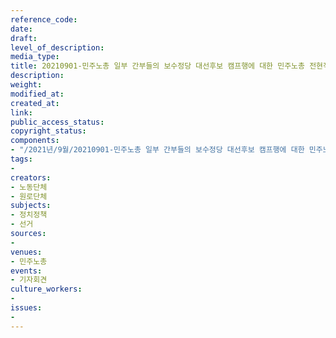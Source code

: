 ```yaml
---
reference_code: 
date: 
draft: 
level_of_description: 
media_type: 
title: 20210901-민주노총 일부 간부들의 보수정당 대선후보 캠프행에 대한 민주노총 전현직 대표자 기자회견
description: 
weight: 
modified_at: 
created_at: 
link: 
public_access_status: 
copyright_status: 
components:
- "/2021년/9월/20210901-민주노총 일부 간부들의 보수정당 대선후보 캠프행에 대한 민주노총 전현직 대표자 기자회견/_1D20185.jpg"
tags:
- 
creators:
- 노동단체
- 원로단체
subjects:
- 정치정책
- 선거
sources:
- 
venues:
- 민주노총
events:
- 기자회견
culture_workers:
- 
issues:
- 
---
```

